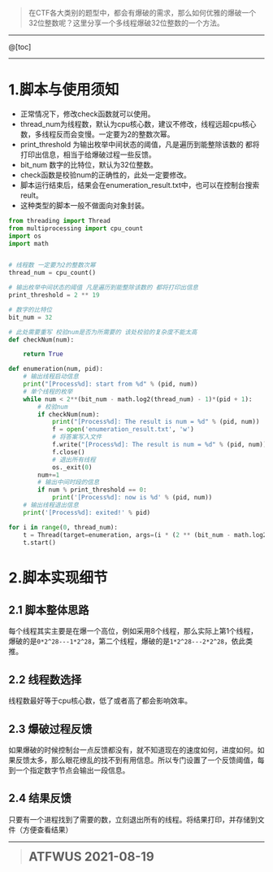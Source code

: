> 在CTF各大类别的题型中，都会有爆破的需求，那么如何优雅的爆破一个32位整数呢？这里分享一个多线程爆破32位整数的一个方法。

---
@[toc]

---

# 1.脚本与使用须知
- 正常情况下，修改check函数就可以使用。
- thread_num为线程数，默认为cpu核心数，建议不修改，线程远超cpu核心数，多线程反而会变慢。一定要为2的整数次幂。
- print_threshold 为输出枚举中间状态的阈值，凡是遍历到能整除该数的 都将打印出信息，相当于给爆破过程一些反馈。
- bit_num 数字的比特位，默认为32位整数。
- check函数是校验num的正确性的，此处一定要修改。
- 脚本运行结束后，结果会在enumeration_result.txt中，也可以在控制台搜索reult。
- 这种类型的脚本一般不做面向对象封装。

```python
from threading import Thread
from multiprocessing import cpu_count
import os
import math


# 线程数 一定要为2的整数次幂
thread_num = cpu_count()

# 输出枚举中间状态的阈值 凡是遍历到能整除该数的 都将打印出信息
print_threshold = 2 ** 19

# 数字的比特位
bit_num = 32

# 此处需要重写 校验num是否为所需要的 该处校验的复杂度不能太高
def checkNum(num):

    return True

def enumeration(num, pid):
    # 输出线程启动信息
    print("[Process%d]: start from %d" % (pid, num))
    # 单个线程的枚举
    while num < 2**(bit_num - math.log2(thread_num) - 1)*(pid + 1):
        # 校验num
        if checkNum(num):
            print("[Process%d]: The result is num = %d" % (pid, num))
            f = open('enumeration_result.txt', 'w')
            # 将答案写入文件
            f.write("[Process%d]: The result is num = %d" % (pid, num))
            f.close()
            # 退出所有线程
            os._exit(0)
        num+=1
        # 输出中间时段的信息
        if num % print_threshold == 0:
            print('[Process%d]: now is %d' % (pid, num))
    # 输出线程退出信息
    print('[Process%d]: exited!' % pid)

for i in range(0, thread_num):
    t = Thread(target=enumeration, args=(i * (2 ** (bit_num - math.log2(thread_num) - 1)), i))
    t.start()

```

# 2.脚本实现细节
## 2.1 脚本整体思路
每个线程其实主要是在爆一个高位，例如采用8个线程，那么实际上第1个线程，爆破的是`0*2^28---1*2^28`，第二个线程，爆破的是`1*2^28---2*2^28`，依此类推。

## 2.2 线程数选择
线程数最好等于cpu核心数，低了或者高了都会影响效率。
## 2.3 爆破过程反馈
如果爆破的时候控制台一点反馈都没有，就不知道现在的速度如何，进度如何。如果反馈太多，那么眼花缭乱的找不到有用信息。所以专门设置了一个反馈阈值，每到一个指定数字节点会输出一段信息。
## 2.4 结果反馈
只要有一个进程找到了需要的数，立刻退出所有的线程。将结果打印，并存储到文件（方便查看结果）

---

>**<font size=5>ATFWUS 2021-08-19**

